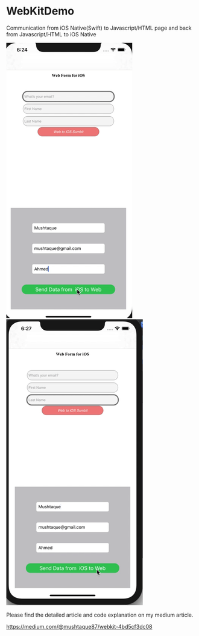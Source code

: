 # WebKitDemo
Communication from iOS Native(Swift) to  Javascript/HTML page and back from Javascript/HTML to iOS Native 

![Web to iOS](WebToiOS.gif) 
![iOS to Web](iOSToWeb.gif)

Please find the detailed article and code explanation on my medium article.


https://medium.com/@mushtaque87/webkit-4bd5cf3dc08
